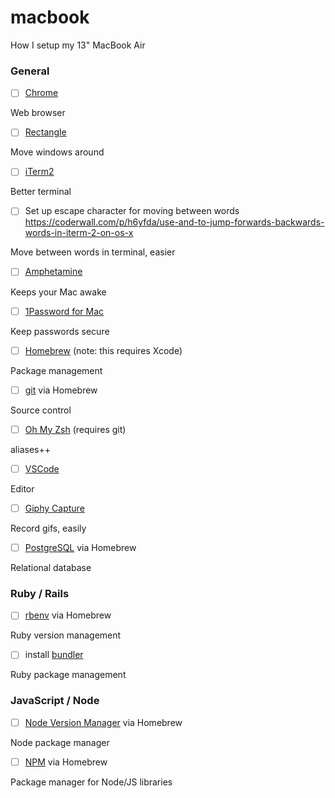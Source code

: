 # macbook

How I setup my 13" MacBook Air

### General

- [ ] [Chrome](https://www.google.com/chrome/browser/desktop/index.html)

Web browser

- [ ] [Rectangle](https://www.spectacleapp.com/)

Move windows around

- [ ] [iTerm2](https://www.iterm2.com/)<br>

Better terminal

- [ ] Set up escape character for moving between words https://coderwall.com/p/h6yfda/use-and-to-jump-forwards-backwards-words-in-iterm-2-on-os-x

Move between words in terminal, easier

- [ ] [Amphetamine](https://apps.apple.com/us/app/amphetamine/id937984704?mt=12)

Keeps your Mac awake

- [ ] [1Password for Mac](https://1password.com/downloads/)

Keep passwords secure

- [ ] [Homebrew](http://brew.sh/) (note: this requires Xcode)

Package management

- [ ] [git](https://git-scm.com/book/en/v1/Getting-Started-Installing-Git#Installing-on-Mac) via Homebrew

Source control

- [ ] [Oh My Zsh](https://github.com/robbyrussell/oh-my-zsh) (requires git)

aliases++

- [ ] [VSCode](https://code.visualstudio.com/download)

Editor

- [ ] [Giphy Capture](https://itunes.apple.com/us/app/giphy-capture.-the-gif-maker/id668208984?mt=12)

Record gifs, easily

- [ ] [PostgreSQL](https://www.postgresql.org/) via Homebrew<br>

Relational database

### Ruby / Rails

- [ ] [rbenv](https://github.com/rbenv/rbenv#homebrew-on-mac-os-x) via Homebrew

Ruby version management

- [ ] install [bundler](http://bundler.io/)

Ruby package management

### JavaScript / Node

- [ ] [Node Version Manager](https://github.com/creationix/nvm) via Homebrew

Node package manager

- [ ] [NPM](https://www.npmjs.com/) via Homebrew

Package manager for Node/JS libraries
